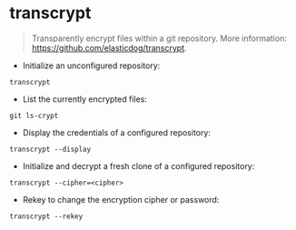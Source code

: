 # transcrypt

> Transparently encrypt files within a git repository.
> More information: <https://github.com/elasticdog/transcrypt>.

- Initialize an unconfigured repository:

`transcrypt`

- List the currently encrypted files:

`git ls-crypt`

- Display the credentials of a configured repository:

`transcrypt --display`

- Initialize and decrypt a fresh clone of a configured repository:

`transcrypt --cipher=<cipher>`

- Rekey to change the encryption cipher or password:

`transcrypt --rekey`
